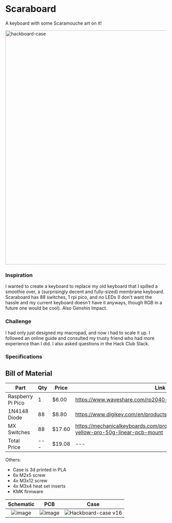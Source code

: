 # Scaraboard
A keyboard with some Scaramouche art on it!

<img width="1520" height="730" alt="hackboard-case" src="https://github.com/user-attachments/assets/0d1dbf47-4296-4e33-b525-430dfa8cf386" />

### Inspiration

I wanted to create a keyboard to replace my old keyboard that I spilled a smoothie over, a (surprisingly decent and fully-sized) membrane keyboard. Scaraboard has 88 switches, 1 rpi pico, and no LEDs (I don't want the hassle and my current keyboard doesn't have it anyways, though RGB in a future one would be cool). Also Genshin Impact.

### Challenge

I had only just designed my macropad, and now i had to scale it up. I followed an online guide and consulted my trusty friend who had more experience than I did. I also asked questions in the Hack Club Slack.


### Specifications

## Bill of Material
| Part | Qty | Price | Link |
| --- | --- | --- | --- |
| Raspberry Pi Pico | 1 | $6.00 | https://www.waveshare.com/rp2040-plus.htm?sku=20290 |
| 1N4148 Diode | 88 | $8.80 | https://www.digikey.com/en/products/detail/onsemi/1N4148/458603 |
| MX Switches | 88 | $17.60 | https://mechanicalkeyboards.com/products/gateron-ks-3-milky-yellow-pro-50g-linear-pcb-mount |
| Total Price | --- | $19.08 | --- |


Others:
 - Case is 3d printed in PLA
 - 6x M2x5 screw
 - 4x M3x12 screw
 - 4x M3x4 heat set inserts
 - KMK firmware

Schematic            |  PCB         |   Case
:-------------------------:|:-------------------------:|:-------------------------:|
![image](https://github.com/user-attachments/assets/link-here)  |  ![image](https://github.com/user-attachments/assets/link-here)  |  ![Hackboard-case v16](https://github.com/user-attachments/assets/link-here)
